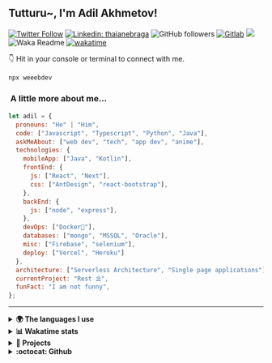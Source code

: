 <h2>Tutturu~<img src="img/tuturu.gif" width="45" alt="">, I'm Adil Akhmetov! <img src="img/miku-dance.gif" width="50" alt=""></h2>
<img align='right' src="img/miku.gif" width="230" alt="">
<a href="https://sdu.edu.kz/"><img src="img/sdu-ahegao.svg" align="right" width="100" alt=""></a>
</em></p>

[![Twitter Follow](https://img.shields.io/twitter/follow/weeebdev?label=Follow)](https://twitter.com/intent/follow?screen_name=weeebdev)
[![Linkedin: thaianebraga](https://img.shields.io/badge/-adildev-blue?style=flat-square&logo=Linkedin&logoColor=white&link=https://www.linkedin.com/in/adildev/)](https://www.linkedin.com/in/adildev/)
![GitHub followers](https://img.shields.io/github/followers/weeebdev?label=Follow&style=flat-square)
[![Gitlab](https://img.shields.io/badge/Gitlab-weeebdev-orange?style=flat-square&logo=gitlab)](https://gitlab.com/weeebdev)
![](https://visitor-badge.glitch.me/badge?page_id=weeebdev.weeebdev)
![Waka Readme](https://github.com/weeebdev/weeebdev/workflows/Waka%20Readme/badge.svg)
[![wakatime](https://wakatime.com/badge/user/1fb6390f-222e-4088-8de8-840ef1443858.svg)](https://wakatime.com/@1fb6390f-222e-4088-8de8-840ef1443858)
<!-- [![Leetcode badge](https://leetcode-badge.chyroc.cn/?name=user3449f)](https://leetcode.com/user3449f/) -->

👇 Hit in your console or terminal to connect with me.

```bash
npx weeebdev
```

### <img src="https://media.giphy.com/media/VgCDAzcKvsR6OM0uWg/giphy.gif" width="50" alt=""> A little more about me...

```javascript
let adil = {
  pronouns: "He" | "Him",
  code: ["Javascript", "Typescript", "Python", "Java"],
  askMeAbout: ["web dev", "tech", "app dev", "anime"],
  technologies: {
    mobileApp: ["Java", "Kotlin"],
    frontEnd: {
      js: ["React", "Next"],
      css: ["AntDesign", "react-bootstrap"],
    },
    backEnd: {
      js: ["node", "express"],
    },
    devOps: ["Docker🐳"],
    databases: ["mongo", "MSSQL", "Oracle"],
    misc: ["Firebase", "selenium"],
    deploy: ["Vercel", "Heroku"]
  },
  architecture: ["Serverless Architecture", "Single page applications"],
  currentProject: "Rest ⛱",
  funFact: "I am not funny",
};
```

---

<details>
  <summary><b>🌍 The languages I use</b></summary>
  <hr>
  
  
| ⏰ Past month | ⌛️ Past Year |
|---|---|
| <a href="https://wakatime.com/@adildev"><img src="https://wakatime.com/share/@adilDev/4ebe423a-b427-4031-b073-d221b9528df7.svg" height="300px"></a> | <a href="https://wakatime.com/@adildev"><img src="https://wakatime.com/share/@adilDev/1b4a30f1-9a7f-47fe-b8d2-0fc90f37fcd3.svg" height="300px"></a> |
</details>

<details>
<summary><b>📊 Wakatime stats</b><br></summary>
<div>
<hr/>

<!--START_SECTION:waka-->
![Code Time](http://img.shields.io/badge/Code%20Time-5%2C939%20hrs%202%20mins-blue)

![Profile Views](http://img.shields.io/badge/Profile%20Views-0-blue)

![Lines of code](https://img.shields.io/badge/From%20Hello%20World%20I%27ve%20Written-48.7%20million%20lines%20of%20code-blue)

**🐱 My GitHub Data** 

> 📦 1.4 MB Used in GitHub's Storage 
 > 
> 💼 Opted to Hire
 > 
> 📜 73 Public Repositories 
 > 
> 🔑 22 Private Repositories 
 > 
**I'm an Early 🐤** 

```text
🌞 Morning                438 commits         █░░░░░░░░░░░░░░░░░░░░░░░░   04.92 % 
🌆 Daytime                4097 commits        ████████████░░░░░░░░░░░░░   46.05 % 
🌃 Evening                3483 commits        ██████████░░░░░░░░░░░░░░░   39.15 % 
🌙 Night                  879 commits         ██░░░░░░░░░░░░░░░░░░░░░░░   09.88 % 
```
📅 **I'm Most Productive on Tuesday** 

```text
Monday                   1061 commits        ███░░░░░░░░░░░░░░░░░░░░░░   11.93 % 
Tuesday                  2204 commits        ██████░░░░░░░░░░░░░░░░░░░   24.77 % 
Wednesday                1067 commits        ███░░░░░░░░░░░░░░░░░░░░░░   11.99 % 
Thursday                 1208 commits        ███░░░░░░░░░░░░░░░░░░░░░░   13.58 % 
Friday                   544 commits         ██░░░░░░░░░░░░░░░░░░░░░░░   06.11 % 
Saturday                 1021 commits        ███░░░░░░░░░░░░░░░░░░░░░░   11.48 % 
Sunday                   1792 commits        █████░░░░░░░░░░░░░░░░░░░░   20.14 % 
```


📊 **This Week I Spent My Time On** 

```text
🕑︎ Time Zone: Asia/Almaty

💬 Programming Languages: 
Other                    5 hrs 12 mins       ████████████████░░░░░░░░░   63.30 % 
TypeScript               46 mins             ██░░░░░░░░░░░░░░░░░░░░░░░   09.46 % 
YAML                     41 mins             ██░░░░░░░░░░░░░░░░░░░░░░░   08.33 % 
Docker                   35 mins             ██░░░░░░░░░░░░░░░░░░░░░░░   07.16 % 
HTTP Request             30 mins             ██░░░░░░░░░░░░░░░░░░░░░░░   06.18 % 

🔥 Editors: 
fish                     5 hrs 7 mins        ████████████████░░░░░░░░░   62.26 % 
Cursor                   2 hrs 35 mins       ████████░░░░░░░░░░░░░░░░░   31.54 % 
Postman                  30 mins             ██░░░░░░░░░░░░░░░░░░░░░░░   06.18 % 
Neovim                   0 secs              ░░░░░░░░░░░░░░░░░░░░░░░░░   00.02 % 

🐱‍💻 Projects: 
Terminal                 4 hrs 51 mins       ███████████████░░░░░░░░░░   59.05 % 
obugov                   3 hrs 22 mins       ██████████░░░░░░░░░░░░░░░   40.89 % 
instagrapi-rest          0 secs              ░░░░░░░░░░░░░░░░░░░░░░░░░   00.05 % 
Unknown Project          0 secs              ░░░░░░░░░░░░░░░░░░░░░░░░░   00.02 % 

💻 Operating System: 
Mac                      8 hrs 14 mins       █████████████████████████   100.00 % 
```

**I Mostly Code in Jupyter Notebook** 

```text
TypeScript               14 repos            ███░░░░░░░░░░░░░░░░░░░░░░   13.21 % 
Python                   13 repos            ███░░░░░░░░░░░░░░░░░░░░░░   12.26 % 
HTML                     10 repos            ██░░░░░░░░░░░░░░░░░░░░░░░   09.43 % 
Nix                      2 repos             ░░░░░░░░░░░░░░░░░░░░░░░░░   01.89 % 
Smali                    1 repo              ░░░░░░░░░░░░░░░░░░░░░░░░░   00.94 % 
```



**Timeline**

![Lines of Code chart](https://raw.githubusercontent.com/weeebdev/weeebdev/master/assets/bar_graph.png)


 Last Updated on 31/07/2025 02:08:58 UTC
<!--END_SECTION:waka-->
</div>
</details>

<details>
<summary><b>🧾 Projects</b></summary>
<hr>

|Project|Status|
|---|---|
|[![ReadMe Card](https://github-readme-stats.vercel.app/api/pin/?username=weeebdev&repo=waifu.pics&theme=dracula)](https://github.com/weeebdev/waifu.pics)|[![time tracker](https://wakatime.com/badge/github/weeebdev/waifu.pics.svg)](https://wakatime.com/badge/github/weeebdev/waifu.pics)|
|[![ReadMe Card](https://github-readme-stats.vercel.app/api/pin/?username=mentor-ship&repo=mentorship&theme=dracula)](https://github.com/Mentor-ship/Mentorship)|[![time tracker](https://wakatime.com/badge/github/Mentor-ship/Mentorship.svg)](https://wakatime.com/badge/github/Mentor-ship/Mentorship)|
|[![ReadMe Card](https://github-readme-stats.vercel.app/api/pin/?username=masters-and-Abu&repo=tolqyn&theme=dracula)](https://github.com/Masters-and-Abu/Tolqyn)|[![time tracker](https://wakatime.com/badge/github/Masters-and-Abu/Tolqyn.svg)](https://wakatime.com/badge/github/Masters-and-Abu/Tolqyn)|
|[![ReadMe Card](https://github-readme-stats.vercel.app/api/pin/?username=dracula&repo=unigram&theme=dracula)](https://github.com/dracula/unigram)||

</details>

<details>
  <summary><b>:octocat: Github</b></summary>
  <hr>
  <a href="https://sourcekarma.vercel.app/weeebdev"><img src="https://sourcekarma-og.vercel.app/api/weeebdev/github" alt="" align="left"/></a>
  <img src="https://github-readme-stats.vercel.app/api?username=weeebdev&show_icons=true&theme=dracula&hide_title=true&hide_rank=true&count_private=true" align="right"/>
</details>
<div align="center">
  <kbd>
    <img src="https://waifu.now.sh/sfw/hug" alt="">
  </kbd>
</div>
